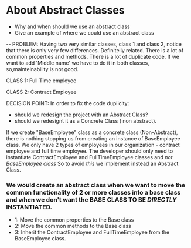 # About Abstract Classes

* Why and when should we use an abstract class
* Give an example of where we could use an abstract class


--
PROBLEM:
Having two very similar classes, class 1 and class 2, notice that there is only very few differences.
Definitelly related.
There is a lot of common properties and methods.
There is a lot of duplicate code.
If we want to add 'Middle name' we have to do it in both classes, so,mainteinability is not good.

CLASS 1:
Full Time employee

CLASS 2:
Contract Employee

DECISION POINT:
In order to fix the code duplicity:
  - should we redesign the project with an Abstract Class?
  - should we redesignt it as a Concrete Class ( non abstract). 

  If we create "BaseEmployee" class as a concrete class (Non-Abstract), there is nothing stopping us from creating an instance of BaseEmployee class. 
  We only have 2 types of employees in our organization - contract employee and full time employee. The developer should only need to instantiate ContractEmployee and FullTimeEmployee classes and *not BaseEmployee class* So to avoid *this* we implement instead an Abstract Class. 

  ### We would create an abstract class when we want to move the common functionality of 2 or more classes into a base class and when we don't want the BASE CLASS TO BE *DIRECTLY* INSTANTIATED.


- 1: Move the common properties to the Base class
- 2: Move the common methods to the Base class
- 3: Inherit the ContractEmployee and FullTimeEmployee from the BaseEmployee class.
